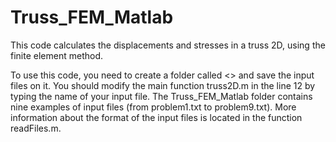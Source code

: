 # Truss_FEM_Matlab
This code calculates the displacements and stresses in a truss 2D, using the finite element method.

To use this code, you need to create a folder called <<inputs>> and save the input files on it. You should modify the main function truss2D.m in the line 12 by typing the name of your input file. The Truss_FEM_Matlab folder contains nine examples of input files (from problem1.txt to problem9.txt). More information about the format of the input files is located in the function readFiles.m.
